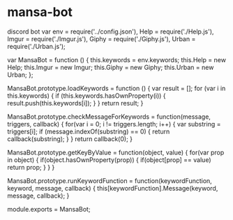 # mansa-bot
discord bot
var env = require('../config.json'),
    Help = require('./Help.js'),
    Imgur = require('./Imgur.js'),
    Giphy = require('./Giphy.js'),
    Urban = require('./Urban.js');

var MansaBot = function () {
    this.keywords = env.keywords;
    this.Help = new Help;
    this.Imgur = new Imgur;
    this.Giphy = new Giphy;
    this.Urban = new Urban;
};

MansaBot.prototype.loadKeywords = function ()
{
    var result = [];
    for (var i in this.keywords) {
        if (this.keywords.hasOwnProperty(i)) {
            result.push(this.keywords[i]);
        }
    }
    return result;
}

MansaBot.prototype.checkMessageForKeywords = function(message, triggers, callback)
{
    for(var i = 0; i != triggers.length; i++) {
        var substring = triggers[i];
        if (message.indexOf(substring) == 0) {
            return callback(substring);
        }
    }
    return callback(0);
}

MansaBot.prototype.getKeyByValue = function(object, value)
{
    for(var prop in object) {
        if(object.hasOwnProperty(prop)) {
            if(object[prop] == value)
                return prop;
        }
    }
}

MansaBot.prototype.runKeywordFunction = function(keywordFunction, keyword, message, callback)
{
    this[keywordFunction].Message(keyword, message, callback);
}

module.exports = MansaBot;
